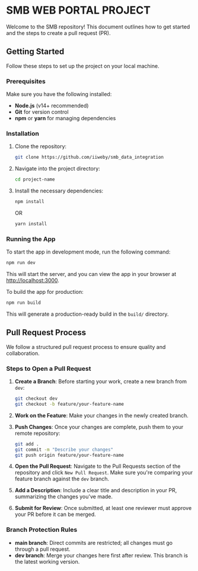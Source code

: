 # SMB WEB PORTAL PROJECT

Welcome to the SMB repository! This document outlines how to get started and the steps to create a pull request (PR).

## Getting Started

Follow these steps to set up the project on your local machine.

### Prerequisites

Make sure you have the following installed:
- **Node.js** (v14+ recommended)
- **Git** for version control
- **npm** or **yarn** for managing dependencies

### Installation

1. Clone the repository:
    ```bash
    git clone https://github.com/iiweby/smb_data_integration
    ```

2. Navigate into the project directory:
    ```bash
    cd project-name
    ```

3. Install the necessary dependencies:
    ```bash
    npm install
    ```
    OR
    ```bash
    yarn install
    ```

### Running the App

To start the app in development mode, run the following command:
```bash
npm run dev
```
This will start the server, and you can view the app in your browser at [http://localhost:3000](http://localhost:3000).

To build the app for production:
```bash
npm run build
```
This will generate a production-ready build in the `build/` directory.

## Pull Request Process

We follow a structured pull request process to ensure quality and collaboration.

### Steps to Open a Pull Request

1. **Create a Branch**: Before starting your work, create a new branch from `dev`:
    ```bash
    git checkout dev
    git checkout -b feature/your-feature-name
    ```

2. **Work on the Feature**: Make your changes in the newly created branch.

3. **Push Changes**: Once your changes are complete, push them to your remote repository:
    ```bash
    git add .
    git commit -m "Describe your changes"
    git push origin feature/your-feature-name
    ```

4. **Open the Pull Request**: Navigate to the Pull Requests section of the repository and click `New Pull Request`. Make sure you're comparing your feature branch against the `dev` branch.

5. **Add a Description**: Include a clear title and description in your PR, summarizing the changes you've made.

6. **Submit for Review**: Once submitted, at least one reviewer must approve your PR before it can be merged.

### Branch Protection Rules

- **main branch**: Direct commits are restricted; all changes must go through a pull request.
- **dev branch**: Merge your changes here first after review. This branch is the latest working version.
